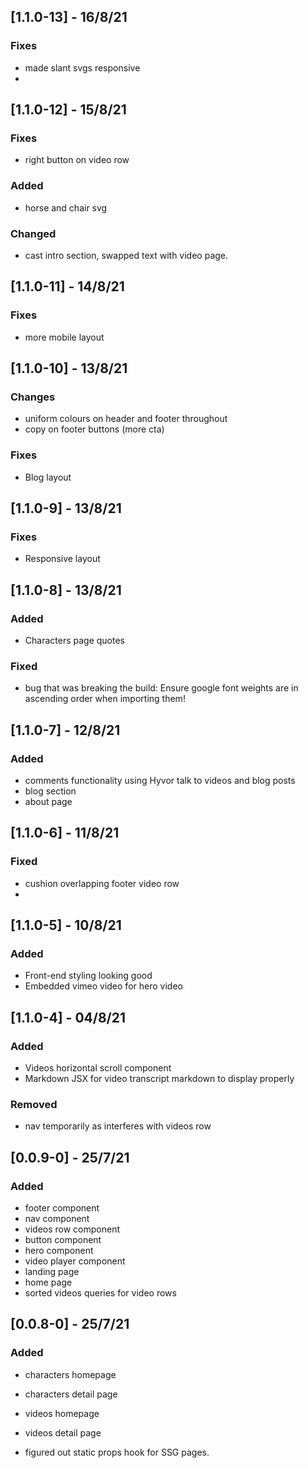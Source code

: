 ## [1.1.0-13] - 16/8/21
### Fixes
- made slant svgs responsive
- 

## [1.1.0-12] - 15/8/21
### Fixes
- right button on video row

### Added
- horse and chair svg

### Changed
- cast intro section, swapped text with video page.

## [1.1.0-11] - 14/8/21
### Fixes
- more mobile layout

## [1.1.0-10] - 13/8/21
### Changes
- uniform colours on header and footer throughout
- copy on footer buttons (more cta)

### Fixes
- Blog layout

## [1.1.0-9] - 13/8/21
### Fixes
- Responsive layout

## [1.1.0-8] - 13/8/21
### Added
- Characters page quotes

### Fixed
- bug that was breaking the build: Ensure google font weights are in ascending order when importing them!

## [1.1.0-7] - 12/8/21
### Added
- comments functionality using Hyvor talk to videos and blog posts
- blog section
- about page
  
## [1.1.0-6] - 11/8/21
### Fixed
- cushion overlapping footer video row
- 

## [1.1.0-5] - 10/8/21
### Added
- Front-end styling looking good
- Embedded vimeo video for hero video

## [1.1.0-4] - 04/8/21
### Added
- Videos horizontal scroll component
- Markdown JSX for video transcript markdown to display properly

### Removed
- nav temporarily as interferes with videos row

## [0.0.9-0] - 25/7/21
### Added
- footer component
- nav component
- videos row component
- button component
- hero component
- video player component
- landing page
- home page
- sorted videos queries for video rows

## [0.0.8-0] - 25/7/21
### Added
- characters homepage
- characters detail page
- videos homepage
- videos detail page

- figured out static props hook for SSG pages.
